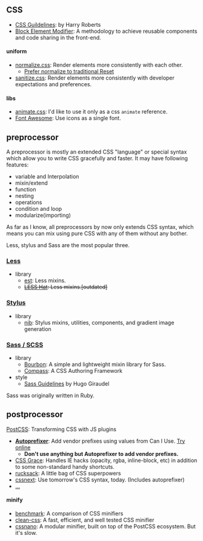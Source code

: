 ## CSS
- [CSS Guildelines](http://cssguidelin.es/): by Harry Roberts
- [Block Element Modifier](http://getbem.com/): A methodology to achieve reusable components and code sharing in the front-end.

#### uniform
- [normalize.css](https://github.com/necolas/normalize.css/): Render elements more consistently with each other.
    + [Prefer normalize to traditional Reset](http://nicolasgallagher.com/about-normalize-css/)
- [sanitize.css](https://github.com/10up/sanitize.css): Render elements more consistently with developer expectations and preferences.

#### libs
- [animate.css](https://github.com/daneden/animate.css): I'd like to use it only as a css `animate` reference.
- [Font Awesome](https://github.com/FortAwesome/Font-Awesome): Use icons as a single font.

## preprocessor
A preprocessor is mostly an extended CSS "language" or special syntax which allow you to write CSS gracefully and faster. It may have following features:
- variable and Interpolation
- mixin/extend
- function
- nesting
- operations
- condition and loop
- modularize(importing)

As far as I know, all preprocessors by now only extends CSS syntax, which means you can mix using pure CSS with any of them without any bother.

Less, stylus and Sass are the most popular three.
### [Less](http://lesscss.org/)
- library
    + [est](https://github.com/ecomfe/est): Less mixins.
    + <del>[LESS Hat](https://github.com/madebysource/lesshat): Less mixins.[outdated]<del>

### [Stylus](http://learnboost.github.io/stylus/)
- library
    - [nib](https://github.com/tj/nib): Stylus mixins, utilities, components, and gradient image generation

### [Sass / SCSS](http://sass-lang.com/)
- library
    - [Bourbon](https://github.com/thoughtbot/bourbon): A simple and lightweight mixin library for Sass.
    - [Compass](https://github.com/Compass/compass/): A CSS Authoring Framework
- style
    - [Sass Guidelines](http://sass-guidelin.es/) by Hugo Giraudel

Sass was originally written in Ruby.

## postprocessor
[PostCSS][]: Transforming CSS with JS plugins
- **[Autoprefixer][]**: Add vendor prefixes using values from Can I Use. [Try online](http://simevidas.jsbin.com/gufoko/quiet)
    + **Don't use anything but Autoprefixer to add vendor prefixes.**
- [CSS Grace][]: Handles IE hacks (opacity, rgba, inline-block, etc) in addition to some non-standard handy shortcuts.
- [rucksack][]: A little bag of CSS superpowers
- [cssnext][]: Use tomorrow's CSS syntax, today. (Includes autoprefixer)
- [...](https://github.com/postcss/postcss#plugins)

#### minify
- [benchmark](https://github.com/GoalSmashers/css-minification-benchmark): A comparison of CSS minifiers
- [clean-css][]: A fast, efficient, and well tested CSS minifier
- [cssnano][]: A modular minifier, built on top of the PostCSS ecosystem. But it's slow.

[Autoprefixer]: https://github.com/postcss/autoprefixer
[CSS Grace]: https://github.com/cssdream/cssgrace
[cssnext]: https://github.com/cssnext/cssnext
[clean-css]: https://github.com/jakubpawlowicz/clean-css
[PostCSS]: https://github.com/postcss/postcss
[rucksack]: https://github.com/simplaio/rucksack
[cssnano]: https://github.com/ben-eb/cssnano

